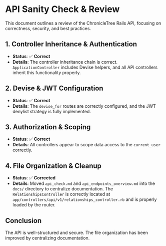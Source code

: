 # API Sanity Check & Review

This document outlines a review of the ChronicleTree Rails API, focusing on correctness, security, and best practices.

## 1. Controller Inheritance & Authentication

- **Status**: ✅ **Correct**
- **Details**: The controller inheritance chain is correct. `ApplicationController` includes Devise helpers, and all API controllers inherit this functionality properly.

## 2. Devise & JWT Configuration

- **Status**: ✅ **Correct**
- **Details**: The `devise_for` routes are correctly configured, and the JWT denylist strategy is fully implemented.

## 3. Authorization & Scoping

- **Status**: ✅ **Correct**
- **Details**: All controllers appear to scope data access to the `current_user` correctly.

## 4. File Organization & Cleanup

- **Status**: ✅ **Corrected**
- **Details**: Moved `api_check.md` and `api_endpoints_overview.md` into the `docs/` directory to centralize documentation. The `RelationshipsController` is correctly located at `app/controllers/api/v1/relationships_controller.rb` and is properly loaded by the router.

## Conclusion

The API is well-structured and secure. The file organization has been improved by centralizing documentation.
